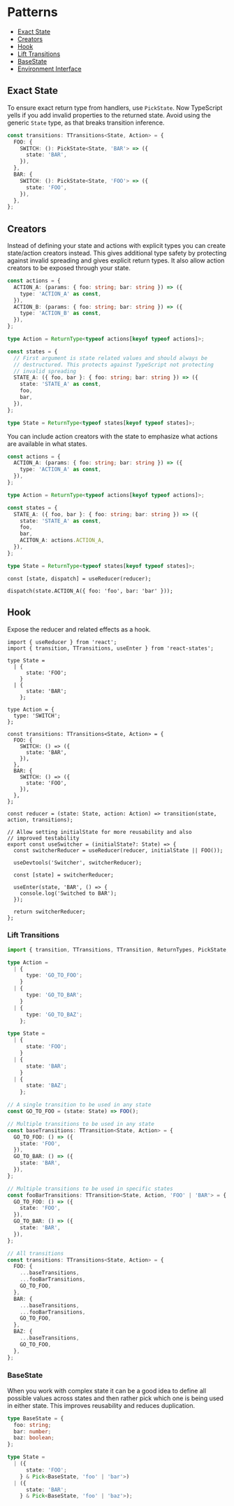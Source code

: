 # Patterns

- [Exact State](#Exact-State)
- [Creators](#Creators)
- [Hook](#Hook)
- [Lift Transitions](#lift-transitions)
- [BaseState](#BaseState)
- [Environment Interface](#Environment-Interface)

## Exact State

To ensure exact return type from handlers, use `PickState`. Now TypeScript yells if you add invalid properties to the returned state. Avoid using the generic `State` type, as that breaks transition inference.

```ts
const transitions: TTransitions<State, Action> = {
  FOO: {
    SWITCH: (): PickState<State, 'BAR'> => ({
      state: 'BAR',
    }),
  },
  BAR: {
    SWITCH: (): PickState<State, 'FOO'> => ({
      state: 'FOO',
    }),
  },
};
```

## Creators

Instead of defining your state and actions with explicit types you can create state/action creators instead. This gives additional type safety by protecting against invalid spreading and gives explicit return types. It also allow action creators to be exposed through your state.

```ts
const actions = {
  ACTION_A: (params: { foo: string; bar: string }) => ({
    type: 'ACTION_A' as const,
  }),
  ACTION_B: (params: { foo: string; bar: string }) => ({
    type: 'ACTION_B' as const,
  }),
};

type Action = ReturnType<typeof actions[keyof typeof actions]>;

const states = {
  // First argument is state related values and should always be
  // destructured. This protects against TypeScript not protecting
  // invalid spreading
  STATE_A: ({ foo, bar }: { foo: string; bar: string }) => ({
    state: 'STATE_A' as const,
    foo,
    bar,
  }),
};

type State = ReturnType<typeof states[keyof typeof states]>;
```

You can include action creators with the state to emphasize what actions are available in what states.

```ts
const actions = {
  ACTION_A: (params: { foo: string; bar: string }) => ({
    type: 'ACTION_A' as const,
  }),
};

type Action = ReturnType<typeof actions[keyof typeof actions]>;

const states = {
  STATE_A: ({ foo, bar }: { foo: string; bar: string }) => ({
    state: 'STATE_A' as const,
    foo,
    bar,
    ACITON_A: actions.ACTION_A,
  }),
};

type State = ReturnType<typeof states[keyof typeof states]>;
```

```tsx
const [state, dispatch] = useReducer(reducer);

dispatch(state.ACTION_A({ foo: 'foo', bar: 'bar' }));
```

## Hook

Expose the reducer and related effects as a hook.

```tsx
import { useReducer } from 'react';
import { transition, TTransitions, useEnter } from 'react-states';

type State =
  | {
      state: 'FOO';
    }
  | {
      state: 'BAR';
    };

type Action = {
  type: 'SWITCH';
};

const transitions: TTransitions<State, Action> = {
  FOO: {
    SWITCH: () => ({
      state: 'BAR',
    }),
  },
  BAR: {
    SWITCH: () => ({
      state: 'FOO',
    }),
  },
};

const reducer = (state: State, action: Action) => transition(state, action, transitions);

// Allow setting initialState for more reusability and also
// improved testability
export const useSwitcher = (initialState?: State) => {
  const switcherReducer = useReducer(reducer, initialState || FOO());

  useDevtools('Switcher', switcherReducer);

  const [state] = switcherReducer;

  useEnter(state, 'BAR', () => {
    console.log('Switched to BAR');
  });

  return switcherReducer;
};
```

### Lift Transitions

```ts
import { transition, TTransitions, TTransition, ReturnTypes, PickState, IState, pick } from 'react-states';

type Action =
  | {
      type: 'GO_TO_FOO';
    }
  | {
      type: 'GO_TO_BAR';
    }
  | {
      type: 'GO_TO_BAZ';
    };

type State =
  | {
      state: 'FOO';
    }
  | {
      state: 'BAR';
    }
  | {
      state: 'BAZ';
    };

// A single transition to be used in any state
const GO_TO_FOO = (state: State) => FOO();

// Multiple transitions to be used in any state
const baseTransitions: TTransition<State, Action> = {
  GO_TO_FOO: () => ({
    state: 'FOO',
  }),
  GO_TO_BAR: () => ({
    state: 'BAR',
  }),
};

// Multiple transitions to be used in specific states
const fooBarTransitions: TTransition<State, Action, 'FOO' | 'BAR'> = {
  GO_TO_FOO: () => ({
    state: 'FOO',
  }),
  GO_TO_BAR: () => ({
    state: 'BAR',
  }),
};

// All transitions
const transitions: TTransitions<State, Action> = {
  FOO: {
    ...baseTransitions,
    ...fooBarTransitions,
    GO_TO_FOO,
  },
  BAR: {
    ...baseTransitions,
    ...fooBarTransitions,
    GO_TO_FOO,
  },
  BAZ: {
    ...baseTransitions,
    GO_TO_FOO,
  },
};
```

### BaseState

When you work with complex state it can be a good idea to define all possible values across states and then rather pick which one is being used in either state. This improves reusability and reduces duplication.

```ts
type BaseState = {
  foo: string;
  bar: number;
  baz: boolean;
};

type State =
  | ({
      state: 'FOO';
    } & Pick<BaseState, 'foo' | 'bar'>)
  | ({
      state: 'BAR';
    } & Pick<BaseState, 'foo' | 'baz'>);
```
